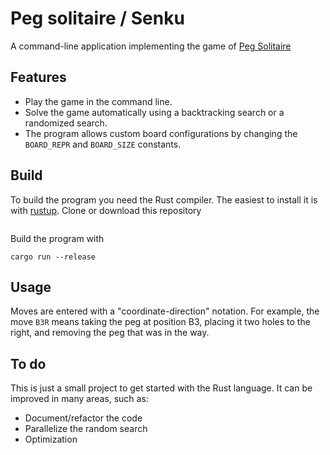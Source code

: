 # Peg solitaire / Senku
A command-line application implementing the game of [Peg Solitaire](https://en.wikipedia.org/wiki/Peg_solitaire)
## Features
- Play the game in the command line.
- Solve the game automatically using a backtracking search or a randomized search. 
- The program allows custom board configurations by changing the `BOARD_REPR` and `BOARD_SIZE` constants.

## Build
To build the program you need the Rust compiler. The easiest to install it is with [rustup](https://www.rust-lang.org/learn/get-started).
Clone or download this repository
```git clone https://github.com/dani-dlg/peg-solver
```
Build the program with
```cd peg-solver
cargo run --release
```

## Usage
Moves are entered with a "coordinate-direction" notation. For example, the move `B3R` means taking the peg at position B3, placing it two holes to the right, and removing the peg that was in the way. 

## To do
This is just a small project to get started with the Rust language. It can be improved in many areas, such as:
- Document/refactor the code
- Parallelize the random search
- Optimization